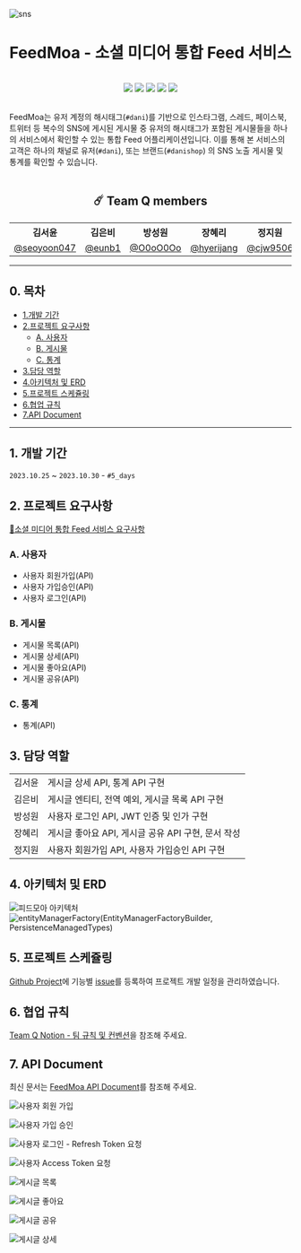 ![sns](https://github.com/wanted-quantum-jump/FeedMoa/assets/46921979/5cb6e1f9-5708-423d-afde-78e11eb4243f)

# FeedMoa - 소셜 미디어 통합 Feed 서비스
<br>

<div align="center">
<img src="https://img.shields.io/badge/Java-ED8B00?style=for-the-badge&logo=openjdk&logoColor=white"/>
<img src="https://img.shields.io/badge/Spring-6DB33F?style=for-the-badge&logo=spring&logoColor=white"/>
<img src="https://img.shields.io/badge/Spring_Security-6DB33F?style=for-the-badge&logo=Spring-Security&logoColor=white"/>
<img src="https://img.shields.io/badge/github-181717?style=for-the-badge&logo=github&logoColor=white">
<img src="https://img.shields.io/badge/PostMan-FF6C37?style=for-the-badge&logo=postman&logoColor=white">
</div>

<br>

FeedMoa는 유저 계정의 해시태그(`#dani`)를 기반으로 인스타그램, 스레드, 페이스북, 트위터 등 복수의 SNS에 게시된 게시물 중 유저의 해시태그가 포함된 게시물들을 하나의 서비스에서 확인할 수 있는 통합 Feed 어플리케이션입니다. 이를 통해 본 서비스의 고객은 하나의 채널로 유저(`#dani`), 또는 브랜드(`#danishop`) 의 SNS 노출 게시물 및 통계를 확인할 수 있습니다.
<br>
<br>
<div align="center">

## ☄️ Team Q members

<table>
    <tr>
        <th>김서윤</th>
        <th>김은비</th>
        <th>방성원</th>
        <th>장혜리</th>
        <th>정지원</th>
    </tr>
    <tr>
        <td><a href="https://github.com/seoyoon047">@seoyoon047</a></td>
        <td><a href="https://github.com/eunb1">@eunb1</a></td>
        <td><a href="https://github.com/O0oO0Oo">@O0oO0Oo</a></td>
        <td><a href="https://github.com/hyerijang">@hyerijang</a></td>
        <td><a href="https://github.com/cjw9506">@cjw9506</a></td>
    </tr>
</table>
</div>

---
## 0. 목차
- [1.개발 기간](#1-개발-기간)
- [2.프로젝트 요구사항](#2-프로젝트-요구사항)
    - [A. 사용자](#a-사용자)
    - [B. 게시물](#b-게시물)
    - [C. 통계](#c-통계)
- [3.담당 역할](#3-담당-역할)
- [4.아키텍처 및 ERD](#4-아키텍처-및-erd)
- [5.프로젝트 스케쥴링](#5-프로젝트-스케쥴링)
- [6.협업 규칙](#6-협업-규칙)
- [7.API Document](#7-api-document)
---

## 1. 개발 기간

`2023.10.25` ~ `2023.10.30` - `#5_days`

## 2. 프로젝트 요구사항

[📑소셜 미디어 통합 Feed 서비스 요구사항](https://bow-hair-db3.notion.site/Feed-938175f1165b470e90462d1f1d52fd78)

### A. 사용자

- 사용자 회원가입(API)
- 사용자 가입승인(API)
- 사용자 로그인(API)

### B. 게시물

- 게시물 목록(API)
- 게시물 상세(API)
- 게시물 좋아요(API)
- 게시물 공유(API)

### C. 통계
- 통계(API)

## 3. 담당 역할

<table>
    <tr>
        <td>김서윤</td>
        <td>게시글 상세 API, 통계 API 구현</td>
    </tr>
    <tr>
        <td>김은비</td>
        <td>게시글 엔티티, 전역 예외, 게시글 목록 API 구현</td>
    </tr>
    <tr>
        <td>방성원</td>
        <td>사용자 로그인 API, JWT 인증 및 인가 구현 </td>
    </tr>
    <tr>
        <td>장혜리</td>
        <td>게시글 좋아요 API, 게시글 공유 API 구현, 문서 작성</td>
    </tr>
    <tr>
        <td>정지원</td>
        <td>사용자 회원가입 API, 사용자 가입승인 API 구현 </td>
    </tr>
</table>

## 4. 아키텍처 및 ERD

![피드모아 아키텍처](https://github.com/hyerijang/FeedMoa/assets/46921979/125cbe3a-8b94-4b0d-9c98-b441e639fbdb)
![entityManagerFactory(EntityManagerFactoryBuilder, PersistenceManagedTypes)](https://github.com/hyerijang/FeedMoa/assets/46921979/62e9efa3-33ee-4447-ae1d-408791f33827)

## 5. 프로젝트 스케쥴링
[Github Project](https://github.com/orgs/wanted-quantum-jump/projects/2)에 기능별 [issue](https://github.com/wanted-quantum-jump/FeedMoa/issues)를 등록하여 프로젝트 개발 일정을 관리하였습니다.

## 6. 협업 규칙

[Team Q Notion - 팀 규칙 및 컨벤션](https://www.notion.so/f22c8da6c7e4430a90dffc34b7b7d80c)을 참조해 주세요.

## 7. API Document
최신 문서는 [FeedMoa API Document](https://documenter.getpostman.com/view/15143510/2s9YRGy9Cg)를 참조해 주세요.


![사용자 회원 가입](https://github.com/wanted-quantum-jump/FeedMoa/assets/46921979/cef6ddf6-3879-4bab-900f-75a1adfb0291)

![사용자 가입 승인](https://github.com/wanted-quantum-jump/FeedMoa/assets/46921979/8f05a0cc-0564-4084-8939-4822baa9709d)

![사용자 로그인 - Refresh Token 요청](https://github.com/wanted-quantum-jump/FeedMoa/assets/46921979/a0c11f98-3ab4-4cad-af7e-45e578f1b2a3)

![사용자 Access Token 요청](https://github.com/wanted-quantum-jump/FeedMoa/assets/46921979/defb2fba-f95f-44a2-92a7-b1c023e1cfda)

![게시글 목록](https://github.com/wanted-quantum-jump/FeedMoa/assets/46921979/436b767f-1fe3-4154-9d4d-d5ef46c10616)

![게시글 좋아요](https://github.com/wanted-quantum-jump/FeedMoa/assets/46921979/c55eb35d-6e8b-498a-86ec-91c49184214c)

![게시글 공유](https://github.com/wanted-quantum-jump/FeedMoa/assets/46921979/78f86c5e-d351-48e2-a878-598e53bdddd1)

![게시글 상세](https://github.com/wanted-quantum-jump/FeedMoa/assets/46921979/f3fa2b21-c867-4509-a519-a2c3d246daea)

